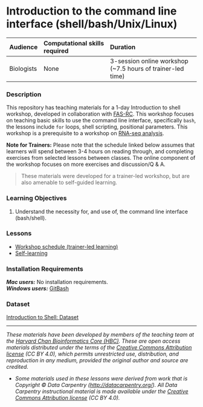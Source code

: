 # Introduction to the command line interface (shell/bash/Unix/Linux)

| Audience | Computational skills required | Duration |
:----------|:-------------|:----------|
| Biologists | None | 3-session online workshop (~7.5 hours of trainer-led time)|

### Description

This repository has teaching materials for a 1-day Introduction to shell workshop, developed in collaboration with [FAS-RC](https://www.rc.fas.harvard.edu/). This workshop focuses on teaching basic skills to use the command line interface, specifically `bash`, the lessons include `for` loops, shell scripting, positional parameters. This workshop is a prerequisite to a workshop on [RNA-seq analysis](https://hbctraining.github.io/Intro-to-rnaseq-hpc-O2/).

**Note for Trainers:** Please note that the schedule linked below assumes that learners will spend between 3-4 hours on reading through, and completing exercises from selected lessons between classes. The online component of the workshop focuses on more exercises and discussion/Q & A.

> These materials were developed for a trainer-led workshop, but are also amenable to self-guided learning.

### Learning Objectives

1.	Understand the necessity for, and use of, the command line interface (bash/shell).

### Lessons
* [Workshop schedule (trainer-led learning)](schedule/)
* [Self-learning](schedule/links-to-lessons.md)

### Installation Requirements
***Mac users:***
No installation requirements.  
***Windows users:***
[GitBash](https://git-scm.com/download/win)  

### Dataset
[Introduction to Shell: Dataset](https://www.dropbox.com/s/3lua2h1oo18gbug/unix_lesson.tar.gz?dl=1)

***
*These materials have been developed by members of the teaching team at the [Harvard Chan Bioinformatics Core (HBC)](http://bioinformatics.sph.harvard.edu/). These are open access materials distributed under the terms of the [Creative Commons Attribution license](https://creativecommons.org/licenses/by/4.0/) (CC BY 4.0), which permits unrestricted use, distribution, and reproduction in any medium, provided the original author and source are credited.*

* *Some materials used in these lessons were derived from work that is Copyright © Data Carpentry (http://datacarpentry.org/). 
All Data Carpentry instructional material is made available under the [Creative Commons Attribution license](https://creativecommons.org/licenses/by/4.0/) (CC BY 4.0).*

